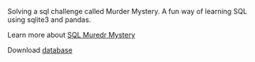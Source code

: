 Solving a sql challenge called Murder Mystery.
A fun way of learning SQL using sqlite3 and pandas.

Learn more about [SQL Muredr Mystery](https://mystery.knightlab.com/)

Download [database](https://www.kaggle.com/datasets/johnp47/sql-murder-mystery-database/data)
